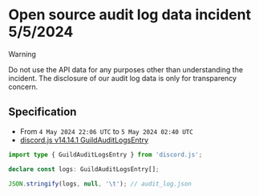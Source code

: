# Open source audit log data incident 5/5/2024

> [!WARNING]
> Do not use the API data for any purposes other than understanding the incident. The disclosure of our audit log data is only for transparency concern.

## Specification

- From `4 May 2024 22:06 UTC` to `5 May 2024 02:40 UTC`
- [discord.js v14.14.1 GuildAuditLogsEntry](https://old.discordjs.dev/#/docs/discord.js/14.14.1/class/GuildAuditLogsEntry)

```ts
import type { GuildAuditLogsEntry } from 'discord.js';

declare const logs: GuildAuditLogsEntry[];

JSON.stringify(logs, null, '\t'); // audit_log.json
```
